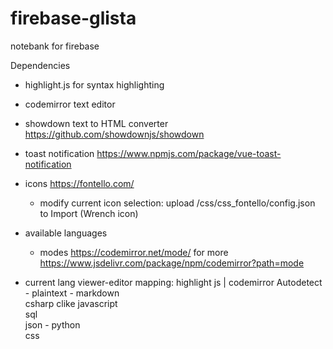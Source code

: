 # firebase-glista
notebank for firebase

Dependencies
- highlight.js for syntax highlighting
- codemirror text editor
- showdown text to HTML converter https://github.com/showdownjs/showdown
- toast notification https://www.npmjs.com/package/vue-toast-notification
- icons https://fontello.com/
    - modify current icon selection: upload /css/css_fontello/config.json to Import (Wrench icon)


- available languages 
    - modes https://codemirror.net/mode/ for more https://www.jsdelivr.com/package/npm/codemirror?path=mode
- current lang viewer-editor mapping:
    highlight js | codemirror
    Autodetect      -
    plaintext       -
    markdown        
    csharp          clike
    javascript  
    sql         
    json            -
    python      
    css         